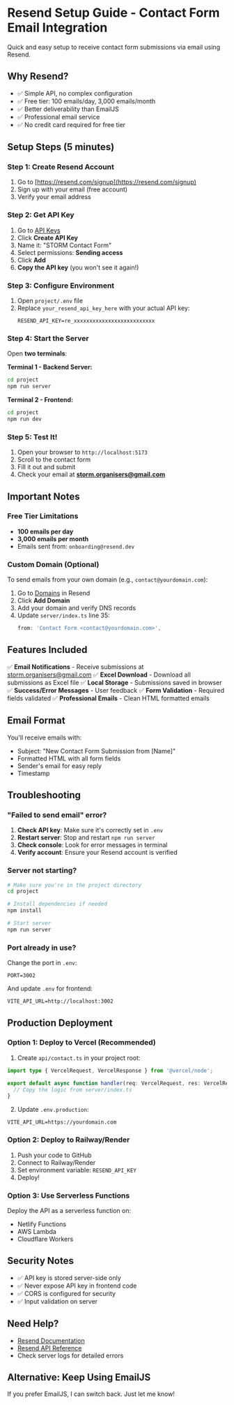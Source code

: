 # Resend Setup Guide - Contact Form Email Integration

Quick and easy setup to receive contact form submissions via email using Resend.

## Why Resend?

- ✅ Simple API, no complex configuration
- ✅ Free tier: 100 emails/day, 3,000 emails/month
- ✅ Better deliverability than EmailJS
- ✅ Professional email service
- ✅ No credit card required for free tier

## Setup Steps (5 minutes)

### Step 1: Create Resend Account

1. Go to [https://resend.com/signup](https://resend.com/signup)
2. Sign up with your email (free account)
3. Verify your email address

### Step 2: Get API Key

1. Go to [API Keys](https://resend.com/api-keys)
2. Click **Create API Key**
3. Name it: "STORM Contact Form"
4. Select permissions: **Sending access**
5. Click **Add**
6. **Copy the API key** (you won't see it again!)

### Step 3: Configure Environment

1. Open `project/.env` file
2. Replace `your_resend_api_key_here` with your actual API key:
   ```
   RESEND_API_KEY=re_xxxxxxxxxxxxxxxxxxxxxxxxxx
   ```

### Step 4: Start the Server

Open **two terminals**:

**Terminal 1 - Backend Server:**
```bash
cd project
npm run server
```

**Terminal 2 - Frontend:**
```bash
cd project
npm run dev
```

### Step 5: Test It!

1. Open your browser to `http://localhost:5173`
2. Scroll to the contact form
3. Fill it out and submit
4. Check your email at **storm.organisers@gmail.com**

## Important Notes

### Free Tier Limitations

- **100 emails per day**
- **3,000 emails per month**
- Emails sent from: `onboarding@resend.dev`

### Custom Domain (Optional)

To send emails from your own domain (e.g., `contact@yourdomain.com`):

1. Go to [Domains](https://resend.com/domains) in Resend
2. Click **Add Domain**
3. Add your domain and verify DNS records
4. Update `server/index.ts` line 35:
   ```typescript
   from: 'Contact Form <contact@yourdomain.com>',
   ```

## Features Included

✅ **Email Notifications** - Receive submissions at storm.organisers@gmail.com
✅ **Excel Download** - Download all submissions as Excel file
✅ **Local Storage** - Submissions saved in browser
✅ **Success/Error Messages** - User feedback
✅ **Form Validation** - Required fields validated
✅ **Professional Emails** - Clean HTML formatted emails

## Email Format

You'll receive emails with:
- Subject: "New Contact Form Submission from [Name]"
- Formatted HTML with all form fields
- Sender's email for easy reply
- Timestamp

## Troubleshooting

### "Failed to send email" error?

1. **Check API key**: Make sure it's correctly set in `.env`
2. **Restart server**: Stop and restart `npm run server`
3. **Check console**: Look for error messages in terminal
4. **Verify account**: Ensure your Resend account is verified

### Server not starting?

```bash
# Make sure you're in the project directory
cd project

# Install dependencies if needed
npm install

# Start server
npm run server
```

### Port already in use?

Change the port in `.env`:
```
PORT=3002
```

And update `.env` for frontend:
```
VITE_API_URL=http://localhost:3002
```

## Production Deployment

### Option 1: Deploy to Vercel (Recommended)

1. Create `api/contact.ts` in your project root:
```typescript
import type { VercelRequest, VercelResponse } from '@vercel/node';

export default async function handler(req: VercelRequest, res: VercelResponse) {
  // Copy the logic from server/index.ts
}
```

2. Update `.env.production`:
```
VITE_API_URL=https://yourdomain.com
```

### Option 2: Deploy to Railway/Render

1. Push your code to GitHub
2. Connect to Railway/Render
3. Set environment variable: `RESEND_API_KEY`
4. Deploy!

### Option 3: Use Serverless Functions

Deploy the API as a serverless function on:
- Netlify Functions
- AWS Lambda
- Cloudflare Workers

## Security Notes

- ✅ API key is stored server-side only
- ✅ Never expose API key in frontend code
- ✅ CORS is configured for security
- ✅ Input validation on server

## Need Help?

- [Resend Documentation](https://resend.com/docs)
- [Resend API Reference](https://resend.com/docs/api-reference/emails/send-email)
- Check server logs for detailed errors

## Alternative: Keep Using EmailJS

If you prefer EmailJS, I can switch back. Just let me know!
